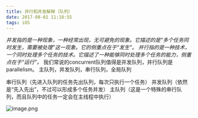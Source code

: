 ```yaml
---
title: 并行和并发解释（队列）
date: 2017-08-01 11:18:55
tags: iOS
---
```


*并发指的是一种现象，一种经常出现，无可避免的现象。它描述的是“多个任务同时发生，需要被处理”这一现象。它的侧重点在于“发生”。*
*并行指的是一种技术，一个同时处理多个任务的技术。它描述了一种能够同时处理多个任务的能力，侧重点在于“运行”。*
我们常说的concurrent队列值得是并发队列，并行队列是parallelism。
主队列，并发队列，串行队列，全局队列

串行队列（先进入队列的任务先出队列，每次只执行一个任务）
并发队列（依然是“先入先出”，不过可以形成多个任务并发）
主队列（这是一个特殊的串行队列，而且队列中的任务一定会在主线程中执行）

![image.png](http://upload-images.jianshu.io/upload_images/1391187-fa61d31f351b7f9a.png?imageMogr2/auto-orient/strip%7CimageView2/2/w/1240)

